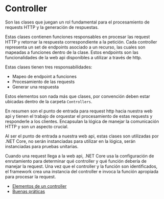 # Controller

Son las clases que juegan un rol fundamental para el procesamiento de requests HTTP y la generación de respuestas.

Estas clases contienen funciones responsables en procesar las request HTTP y retornar la respuesta correspondiente a la petición. Cada controller representa un set de endpoints asociado a un recurso, las cuales son mapeadas a funciones dentro de la clase. Estos endpoints son las funcionalidades de la web api disponibles a utilizar a través de http.

Estas clases tienen tres responsabilidades:

- Mapeo de endpoint a funciones
- Procesamiento de las requests
- Generar una respuesta

Estos elementos son nada más que clases, por convención deben estar ubicadas dentro de la carpeta ```Controllers```.

En resumen son el punto de entrada para request http hacia nuestra web api y tienen el trabajo de orquestar el procesamiento de estas requests y responderle a los clientes. Encapsulan la lógica de manejar la comunicación HTTP y son un aspecto crucial.

Al ser el punto de entrada a nuestra web api, estas clases son utilizadas por .NET Core, no serán instanciadas para utilizar en la lógica, serán instanciadas para pruebas unitarias.

Cuando una request llega a la web api, .NET Core usa la configuración de enrutamiento para determinar qué controller y qué función debería de manejar la request. Una vez que el controller y la función son identificados, el framework crea una instancia del controller e invoca la función apropiada para procesar la request.

- [Elementos de un controller](https://github.com/daniel18acevedo/DA2-Tecnologia/blob/web-api/controller-elements.md)
- [Buenas práticas](https://github.com/daniel18acevedo/DA2-Tecnologia/blob/web-api/controller-good-practices.md)
